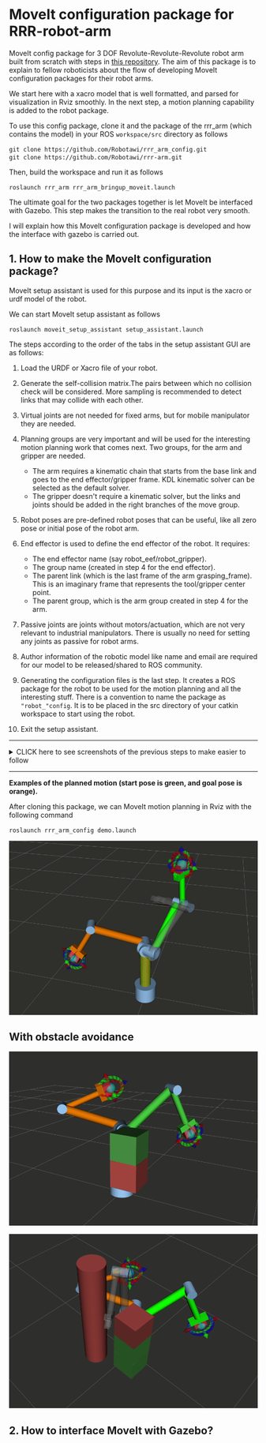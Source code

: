# MoveIt configuration package for RRR-robot-arm
MoveIt config package for 3 DOF Revolute-Revolute-Revolute robot arm built from scratch with steps in [this repository](https://github.com/Robotawi/rrr-arm). The aim of this package is to explain to fellow roboticists about the flow of developing MoveIt configuration packages for their robot arms. 

We start here with a xacro model that is well formatted, and parsed for visualization in Rviz smoothly. In the next step, a motion planning capability is added to the robot package. 


To use this config package, clone it and the package of the rrr_arm (which contains the model) in your ROS `workspace/src` directory as follows

```
git clone https://github.com/Robotawi/rrr_arm_config.git
git clone https://github.com/Robotawi/rrr-arm.git
```

Then, build the workspace and run it as follows
```
roslaunch rrr_arm rrr_arm_bringup_moveit.launch 
```
The ultimate goal for the two packages together is let MoveIt be interfaced with Gazebo. This step makes the transition to the real robot very smooth. 

I will explain how this MoveIt configuration package is developed and how the interface with gazebo is carried out.

## 1. How to make the MoveIt configuration package?
MoveIt setup assistant is used for this purpose and its input is the xacro or urdf model of the robot. 

We can start MoveIt setup assistant as follows
```
roslaunch moveit_setup_assistant setup_assistant.launch 
```
The steps according to the order of the tabs in the setup assistant GUI are as follows:
1. Load the URDF or Xacro file of your robot. 
2. Generate the self-collision matrix.The pairs between which no collision check will be considered. More sampling is recommended to detect links that may collide with each other.
3. Virtual joints are not needed for fixed arms, but for mobile manipulator they are needed.
4. Planning groups are very important and will be used for the interesting motion planning work that comes next. Two groups, for the arm and gripper are needed. 
	* The arm requires a kinematic chain that starts from the base link and goes to the end effector/gripper frame. KDL kinematic solver can be selected as the default solver.
	* The gripper doesn't require a kinematic solver, but the links and joints should be added in the right branches of the move group.
5. Robot poses are pre-defined robot poses that can be useful, like all zero pose or initial pose of the robot arm.
6. End effector is used to define the end effector of the robot. It requires:
	* The end effector name (say robot_eef/robot_gripper). 
	* The group name (created in step 4 for the end effector).
	* The parent link (which is the last frame of the arm grasping_frame). This is an imaginary frame that represents the tool/gripper center point.
	* The parent group, which is the arm group created in step 4 for the arm.

7. Passive joints are joints without motors/actuation, which are not very relevant to industrial manipulators. There is usually no need for setting any joints as passive for robot arms.
8. Author information of the robotic model like name and email are required for our model to be released/shared to ROS community.
9. Generating the configuration files is the last step. It creates a ROS package for the robot to be used for the motion planning and all the interesting stuff. There is a convention to name the package as `"robot_"config`. It is to be placed in the src directory of your catkin workspace to start using the robot. 
10. Exit the setup assistant.

___
<details><summary>CLICK here to see screenshots of the previous steps to make easier to follow</summary>
<p>
## Load the URDF or Xacro file of your robot

![](./img/moveit_assistant1.png)
## Define the arm planning group (with kinematic chain option)
![](./img/moveit_assistant2.png)
## Define the gripper planning group (with joints and links)
![](./img/moveit_assistant3.png)

![](./img/moveit_assistant4.png)

![](./img/moveit_assistant5.png)

## Make sure the arm/gripper are well done with the chain for the arm, and links/joints for the gripper.
![](./img/moveit_assistant6.png)

## Define the end effector by  attaching the gripper move_group to it. 
![](./img/moveit_assistant7.png)
</p>
</details>

___


**Examples of the planned motion (start pose is green, and goal pose is orange).**

After cloning this package, we can MoveIt motion planning in Rviz with the following command
```
roslaunch rrr_arm_config demo.launch 
```

![](./img/moveit_plan_motion1.gif)

## With obstacle avoidance
![](./img/moveit_plan_motion6.gif)

![](./img/moveit_plan_motion9.gif)


## 2. How to interface MoveIt with Gazebo?

